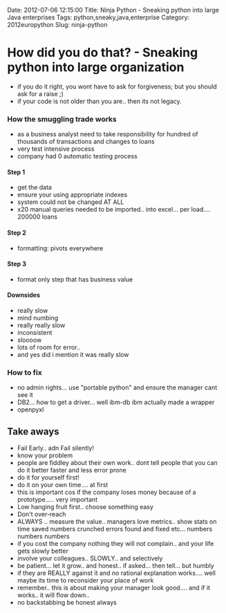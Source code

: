 Date: 2012-07-06 12:15:00
Title: Ninja Python - Sneaking python into large Java enterprises
Tags: python,sneaky,java,enterprise
Category: 2012europython
Slug: ninja-python

# How did you do that? - Sneaking python into large organization #

- if you do it right, you wont have to ask for forgiveness; but you should ask for a raise ;)
- if your code is not older than you are.. then its not legacy.


### How the smuggling trade works ###

- as a business analyst need to take responsibility for hundred of thousands of transactions and changes to loans
- very test intensive process
- company had 0 automatic testing process

#### Step 1 ####

- get the data
- ensure your using appropriate indexes
- system could not be changed AT ALL
- x20 manual queries needed to be imported.. into excel... per load.... 200000 loans

#### Step 2 ####

- formatting: pivots everywhere

#### Step 3 ####
- format only step that has business value

#### Downsides ####

- really slow
- mind numbing
- really really slow
- inconsistent
- sloooow
- lots of room for error..
- and yes did i mention it was really slow

### How to fix ###

- no admin rights... use "portable python" and ensure the manager cant see it
- DB2... how to get a driver... well ibm-db ibm actually made a wrapper
- openpyxl

## Take aways ###

- Fail Early.. adn Fail silently!
- know your problem
- people are fiddley about their own work.. dont tell people that you can do it better faster and less error prone
- do it for yourself first!
- do it on your own time.... at first
- this is important cos if the company loses money because of a prototype..... very important
- Low hanging fruit first.. choose something easy
- Don't over-reach
- ALWAYS .. measure the value.. managers love metrics.. show stats on time saved numbers crunched errors found and fixed etc... numbers numbers numbers
- if you cost the company nothing they will not complain.. and your life gets slowly better
- involve your colleagues.. SLOWLY.. and selectively
- be patient... let it grow.. and honest.. if asked... then tell... but humbly
- if they are REALLY against it and no rational explanation works.... well maybe its time to reconsider your place of work
- remember.. this is about making your manager look good.... and if it works.. it will flow down..
- no backstabbing be honest always
